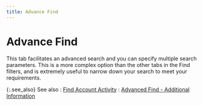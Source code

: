 ```yaml
---
title: Advance Find
---
```


# Advance Find


This tab facilitates an advanced search and you can specify multiple search parameters. This is a more complex option than the other tabs in the Find filters, and is extremely useful to narrow down your search to meet your requirements.


{:.see_also}
See also
: [Find Account Activity]({{site.acc_baseurl}}/find-account-activity/find-account-activity-details/find_account_activity_details.html)
: [Advanced Find - Additional Information]({{site.wwe_chm}}/advanced-options/find-function/advanced_find_wwe_find_filter.html)
